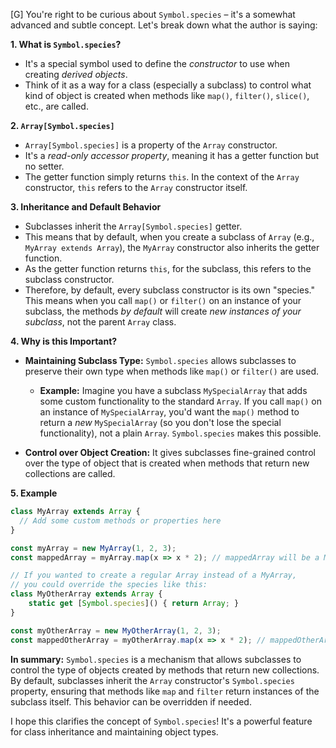 [G] You're right to be curious about `Symbol.species` – it's a somewhat advanced and subtle concept. Let's break down what the author is saying:

**1. What is `Symbol.species`?**

* It's a special symbol used to define the *constructor* to use when creating *derived objects*. 
* Think of it as a way for a class (especially a subclass) to control what kind of object is created when methods like `map()`, `filter()`, `slice()`, etc., are called.

**2. `Array[Symbol.species]`**

* `Array[Symbol.species]` is a property of the `Array` constructor.
* It's a *read-only accessor property*, meaning it has a getter function but no setter.
* The getter function simply returns `this`. In the context of the `Array` constructor, `this` refers to the `Array` constructor itself.

**3. Inheritance and Default Behavior**

* Subclasses inherit the `Array[Symbol.species]` getter.
* This means that by default, when you create a subclass of `Array` (e.g., `MyArray extends Array`), the `MyArray` constructor also inherits the getter function.
* As the getter function returns `this`, for the subclass, this refers to the subclass constructor.
* Therefore, by default, every subclass constructor is its own "species."  This means when you call `map()` or `filter()` on an instance of your subclass, the methods *by default* will create *new instances of your subclass*, not the parent `Array` class.

**4. Why is this Important?**

* **Maintaining Subclass Type:** `Symbol.species` allows subclasses to preserve their own type when methods like `map()` or `filter()` are used.

   - **Example:** Imagine you have a subclass `MySpecialArray` that adds some custom functionality to the standard `Array`.  If you call `map()` on an instance of `MySpecialArray`, you'd want the `map()` method to return a *new* `MySpecialArray` (so you don't lose the special functionality), not a plain `Array`.  `Symbol.species` makes this possible.

* **Control over Object Creation:** It gives subclasses fine-grained control over the type of object that is created when methods that return new collections are called.

**5. Example**

```javascript
class MyArray extends Array {
  // Add some custom methods or properties here
}

const myArray = new MyArray(1, 2, 3);
const mappedArray = myArray.map(x => x * 2); // mappedArray will be a MyArray

// If you wanted to create a regular Array instead of a MyArray,
// you could override the species like this:
class MyOtherArray extends Array {
    static get [Symbol.species]() { return Array; }
}

const myOtherArray = new MyOtherArray(1, 2, 3);
const mappedOtherArray = myOtherArray.map(x => x * 2); // mappedOtherArray will be a regular Array
```

**In summary:** `Symbol.species` is a mechanism that allows subclasses to control the type of objects created by methods that return new collections. By default, subclasses inherit the `Array` constructor's `Symbol.species` property, ensuring that methods like `map` and `filter` return instances of the subclass itself.  This behavior can be overridden if needed.

I hope this clarifies the concept of `Symbol.species`! It's a powerful feature for class inheritance and maintaining object types.
